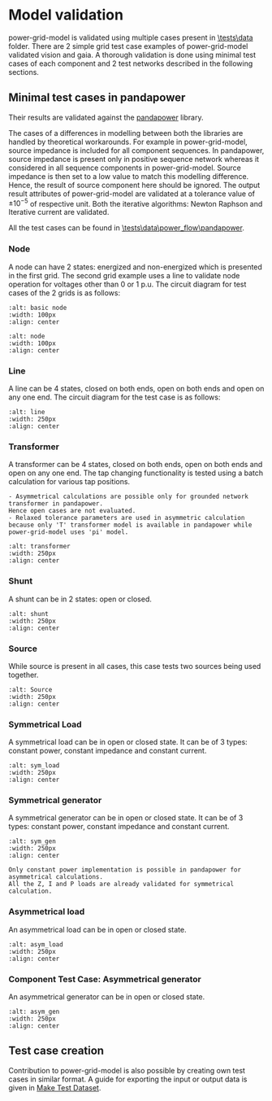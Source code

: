 <!--
SPDX-FileCopyrightText: 2022 Contributors to the Power Grid Model project <dynamic.grid.calculation@alliander.com>

SPDX-License-Identifier: MPL-2.0
-->

# Model validation

power-grid-model is validated using multiple cases present in [\tests\data](..\..\tests\data) folder.
There are 2 simple grid test case examples of power-grid-model validated vision and gaia. 
A thorough validation is done using minimal test cases of each component and 2 test networks described in the following sections.

## Minimal test cases in pandapower

Their results are validated against the [pandapower](http://www.pandapower.org/) library.

The cases of a differences in modelling between both the libraries are handled by theoretical workarounds.
For example in power-grid-model, source impedance is included for all component sequences. 
In pandapower, source impedance is present only in positive sequence network whereas it considered in all sequence components in power-grid-model.
Source impedance is then set to a low value to match this modelling difference.
Hence, the result of source component here should be ignored.
The output result attributes of power-grid-model are validated at a tolerance value of $\pm10^{-5}$ of respective unit.
Both the iterative algorithms: Newton Raphson and Iterative current are validated.

All the test cases can be found in [\tests\data\power_flow\pandapower](..\..\tests\data\power_flow\pandapower). 

### Node 

A node can have 2 states: energized and non-energized which is presented in the first grid.
The second grid example uses a line to validate node operation for voltages other than 0 or 1 p.u.
The circuit diagram for test cases of the 2 grids is as follows:

```{image} ../images/validation/basic_node.svg
:alt: basic node
:width: 100px
:align: center
```
```{image} ../images/validation/node.svg
:alt: node
:width: 100px
:align: center
```

### Line

A line can be 4 states, closed on both ends, open on both ends and open on any one end.
The circuit diagram for the test case is as follows:
```{image} ../images/validation/line.svg
:alt: line
:width: 250px
:align: center
```

### Transformer

A transformer can be 4 states, closed on both ends, open on both ends and open on any one end.
The tap changing functionality is tested using a batch calculation for various tap positions.

```{note}
- Asymmetrical calculations are possible only for grounded network transformer in pandapower. 
Hence open cases are not evaluated.
- Relaxed tolerance parameters are used in asymmetric calculation 
because only 'T' transformer model is available in pandapower while power-grid-model uses 'pi' model.
```
```{image} ../images/validation/transformer.svg
:alt: transformer
:width: 250px
:align: center
```

### Shunt

A shunt can be in 2 states: open or closed.
```{image} ../images/validation/shunt.svg
:alt: shunt
:width: 250px
:align: center
```

### Source

While source is present in all cases, this case tests two sources being used together.
```{image} ../images/validation/source.svg
:alt: Source
:width: 250px
:align: center
```

### Symmetrical Load

A symmetrical load can be in open or closed state. It can be of 3 types: constant power, constant impedance and constant current.
```{image} ../images/validation/sym_load.svg
:alt: sym_load
:width: 250px
:align: center
```

### Symmetrical generator

A symmetrical generator can be in open or closed state. It can be of 3 types: constant power, constant impedance and constant current.
```{image} ../images/validation/sym_gen.svg
:alt: sym_gen
:width: 250px
:align: center
```

```{note}
Only constant power implementation is possible in pandapower for asymmetrical calculations. 
All the Z, I and P loads are already validated for symmetrical calculation.
```

### Asymmetrical load

An asymmetrical load can be in open or closed state. 
```{image} ../images/validation/asym_load.svg
:alt: asym_load
:width: 250px
:align: center
```

### Component Test Case: Asymmetrical generator

An asymmetrical generator can be in open or closed state.
```{image} ../images/validation/asym_gen.svg
:alt: asym_gen
:width: 250px
:align: center
```

## Test case creation

Contribution to power-grid-model is also possible by creating own test cases in similar format. 
A guide for exporting the input or output data is given in [Make Test Dataset](..\examples\Make%20Test%20Dataset.ipynb).
